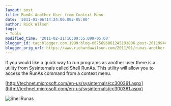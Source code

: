 ```yaml
---
layout: post
title: RunAs Another User from Context Menu
date: '2011-01-06T14:24:00.002-05:00'
author: Rick Wilson
tags:
- Tools
modified_time: '2011-02-21T16:09:55.009-05:00'
blogger_id: tag:blogger.com,1999:blog-8675696861245191896.post-2611994408522230841
blogger_orig_url: https://www.richardawilson.com/2011/01/runas-another-user-from-context-menu.html
---
```


If you would like a quick way to run programs as another user there is a utility from Sysinternals called Shell RunAs.  This utility will allow you to access the RunAs command from a context menu.

[http://technet.microsoft.com/en-us/sysinternals/cc300361.aspx](http://technet.microsoft.com/en-us/sysinternals/cc300361.aspx)

![ShellRunas](http://i.technet.microsoft.com/cc300361.ShellRunas(en-us,MSDN.10).jpg)

